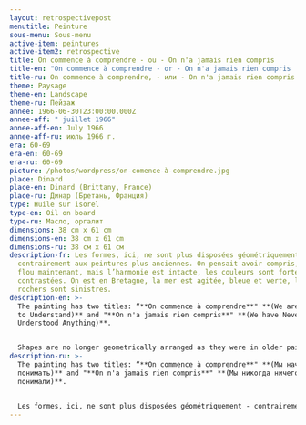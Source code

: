 ```yaml
---
layout: retrospectivepost
menutitle: Peinture
sous-menu: Sous-menu
active-item: peintures
active-item2: retrospective
title: On commence à comprendre - ou - On n'a jamais rien compris
title-en: "On commence à comprendre - or - On n'a jamais rien compris  "
title-ru: On commence à comprendre, - или - On n'a jamais rien compris
theme: Paysage
theme-en: Landscape
theme-ru: Пейзаж
annee: 1966-06-30T23:00:00.000Z
annee-aff: " juillet 1966"
annee-aff-en: July 1966
annee-aff-ru: июль 1966 г.
era: 60-69
era-en: 60-69
era-ru: 60-69
picture: /photos/wordpress/on-comence-à-comprendre.jpg
place: Dinard
place-en: Dinard (Brittany, France)
place-ru: Динар (Бретань, Франция)
type: Huile sur isorel
type-en: Oil on board
type-ru: Масло, оргалит
dimensions: 38 cm x 61 cm
dimensions-en: 38 cm x 61 cm
dimensions-ru: 38 см x 61 см
description-fr: Les formes, ici, ne sont plus disposées géométriquement -
  contrairement aux peintures plus anciennes. On pensait avoir compris, tout est
  flou maintenant, mais l’harmonie est intacte, les couleurs sont fortes et
  contrastées. On est en Bretagne, la mer est agitée, bleue et verte, les
  rochers sont sinistres.
description-en: >-
  The painting has two titles: “**On commence à comprendre**" **(We are Starting
  to Understand)** and "**On n'a jamais rien compris**" **(We have Never
  Understood Anything)**.


  Shapes are no longer geometrically arranged as they were in older paintings. We thought we understood, now everything is blurred but the harmony is intact, the colors are strong and contrasting. We are in Brittany, the sea is rough, blue and green, the rocks are sinister.
description-ru: >-
  The painting has two titles: “**On commence à comprendre**" **(Мы начинаем
  понимать)** and "**On n'a jamais rien compris**" **(Мы никогда ничего не
  понимали)**.


  Les formes, ici, ne sont plus disposées géométriquement - contrairement aux peintures plus anciennes. On pensait avoir compris, tout est flou maintenant, mais l’harmonie est intacte, les couleurs sont fortes et contrastées. On est en Bretagne, la mer est agitée, bleue et verte, les rochers sont sinistres.
---
```

